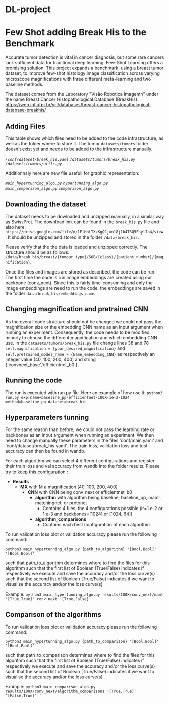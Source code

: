 # DL-project
# Few Shot adding Break His to the Benchmark
Accurate tumor detection is vital in cancer diagnosis, but some rare cancers lack sufficient data for traditional deep learning. Few-Shot Learning offers a promising solution. This project expands a benchmark, using a breast tumor dataset, to improve few-shot histology image classification across varying microscope magnifications with three different meta-learning and two baseline methods. 

The dataset comes from the Laboratory "Visão Robótica Imagemn" under the name Breast Cancer Histopathological Database (BreakHis).
https://web.inf.ufpr.br/vri/databases/breast-cancer-histopathological-database-breakhis/

## Adding Files

This table shows which files need to be added to the code infrastructure, as well as the folder where to store it. The tumor `datasets/tumors` folder doesn't exist yet and needs to be added to the infrastructure manually.

*`/conf/dataset/break_his.yaml`*
*`/datasets/tumors/break_his.py`* 
*`/datasets/tumors/utils.py`* 

Additionnaly here are new file usefull for graphic representation:

*`main_hypertunning_algo.py`*
*`hypertunning_algo.py`*     
*`main_comparison_algo.py`*
*`comparison_algo.py`*


## Downloading the dataset


The dataset needs to be dowloaded and unzipped manually, in a similar way as SwissProt. The download link can be found in the `break_his.py` file and also here: `https://drive.google.com/file/d/1FlHhtTXzKgQCjxn18j1b4T3Q5FhylIn4/view`. It should be unzipped and stored in the folder `/data/break_his`.

Please verify that the the data is loaded and unzipped correctly. The structure should be as follows:
`/data/break_his/breast/{tumour_type}/SOB/{class}/{patient_number}/{magnification}`.

Once the files and images are stored as described, the code can be run. The first time the code is run image embeddings are created using our backbone (conv_next). Since this is fairly time-consuming and only the image embeddings are need to run the code, the embeddings are saved in the folder `data/break_his/embeddings_name`.

## Changing magnification and pretrained CNN

As the overall code structure should not be changed we could not pass the magnification size or the embedding CNN name as an input argument when running an experiment. Consequently, the code needs to be modified minorly to choose the different magnification and which embedding CNN use. In the `datasets/tumors/break_his.py` file change lines 38 and 78 `self.magnification = {your_desired_magnification}` and `self.pretrained_model_name = {Name_embedding_CNN}` as respectively an integer value (40, 100, 200, 400) and string {'convnext_base','efficientnet_b0'}. 

## Running the code
The run is executed with run.py file. Here an example of how use it:
`python3 run.py exp.name=baseline_pp-efficientnet-100X-1e-2-1024 method=baseline_pp dataset=break_his`

## Hyperparameters tunning

For the same reason than before, we could not pass the learning rate or backbones as an input argument when running an experiment. We then need to change manually these parameters in the files 'conf/main.yaml' and 'conf/dataset/break_his.yaml'. The train loss, validation loss and test accuracy can then be found in wandb.

For each algorithm we can select 4 different configurations and register their train loss and val accuracy from wandb into the folder results. Please try to keep this configuration :
- **Results**  
   - **MX** with M a magnification (40, 100, 200, 400)
     - **CNN** with CNN being conv_next or efficientnet_b0
       - **algorithm** with algorithm being baseline, baseline_pp, maml, matchingnet, or protonet
         - Contains 4 files, the 4 configurations possible (lr=1.e-2 or 1.e-3 and backbones=[1024] or [1024, 64])
       - **algorithm_comparisons**
         - Contains each best configuration of each algorithm

To run validation loss plot or validation accuracy please run the following command:

`python3 main_hypertunning_algo.py {path_to_algorithm} '[Bool,Bool]' '[Bool,Bool]'`

such that path_to_algorithm determines where to find the files for this algorithm
such that the first list of Boolean (True/False) indicates if respectively we execute and save the accuracy and/or the loss curve(s)
such that the second list of Boolean (True/False) indicates if we want to visualise the accuracy and/or the loss curve(s)

Example: `python3 main_hypertunning_algo.py results/100X/conv_next/maml '[True,True]' conv_next '[True,False]'`

## Comparison of the algorithms
To run validation loss plot or validation accuracy please run the following command:

`python3 main_hypertunning_algo.py {path_to_comparison} '[Bool,Bool]' '[Bool,Bool]'`

such that path_to_comparison determines where to find the files for this algorithm
such that the first list of Boolean (True/False) indicates if respectively we execute and save the accuracy and/or the loss curve(s)
such that the second list of Boolean (True/False) indicates if we want to visualise the accuracy and/or the loss curve(s)

Example: `python3 main_comparison_algo.py results/100X/conv_next/algorithm_comparisons '[True,True]' '[False,True]' '`
